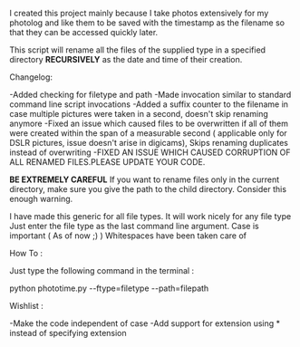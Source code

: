 I created this project mainly because I take photos extensively for my
photolog and like them to be saved with the timestamp as the filename so that
they can be accessed quickly later.

This script will rename all the files of the supplied type in a specified directory **RECURSIVELY** as the date and time of their creation.

Changelog:

-Added checking for filetype and path
-Made invocation similar to standard command line script invocations
-Added a suffix counter to the filename in case multiple pictures were taken in a second, doesn't skip renaming anymore
-Fixed an issue which caused files to be overwritten if all of them were created
 within the span of a measurable second ( applicable only for DSLR pictures,
 issue doesn't arise in digicams), Skips renaming duplicates instead of overwriting
-FIXED AN ISSUE WHICH CAUSED CORRUPTION OF ALL RENAMED FILES.PLEASE UPDATE YOUR CODE.

**BE EXTREMELY CAREFUL** 
If you want to rename files only in the current directory, make sure you give the path to the child directory.
Consider this enough warning.

I have made this generic for all file types. It will work nicely for any file type
Just enter the file type as the last command line argument. Case is important ( As of now ;) )
Whitespaces have been taken care of

How To :

Just type the following command in the terminal :

python phototime.py --ftype=filetype --path=filepath


Wishlist :

-Make the code independent of case
-Add support for extension using * instead of specifying extension 
